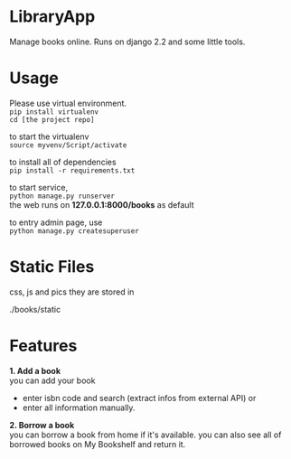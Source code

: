 # LibraryApp

Manage books online. 
Runs on django 2.2 and some little tools.

# Usage

Please use virtual environment.   
```pip install virtualenv```  
```cd [the project repo] ```  

to start the virtualenv  
```source myvenv/Script/activate ```  

to install all of dependencies  
```pip install -r requirements.txt ```  

to start service,  
```python manage.py runserver ```  
the web runs on **127.0.0.1:8000/books** as default

to entry admin page, use   
```python manage.py createsuperuser```

# Static Files
css, js and pics
they are stored in 

./books/static


# Features
**1. Add a book**  
you can add your book 
 - enter isbn code and search (extract infos from external API) or 
 - enter all information manually.

**2. Borrow a book**  
you can borrow a book from home if it's available. 
you can also see all of borrowed books on My Bookshelf and return it.
